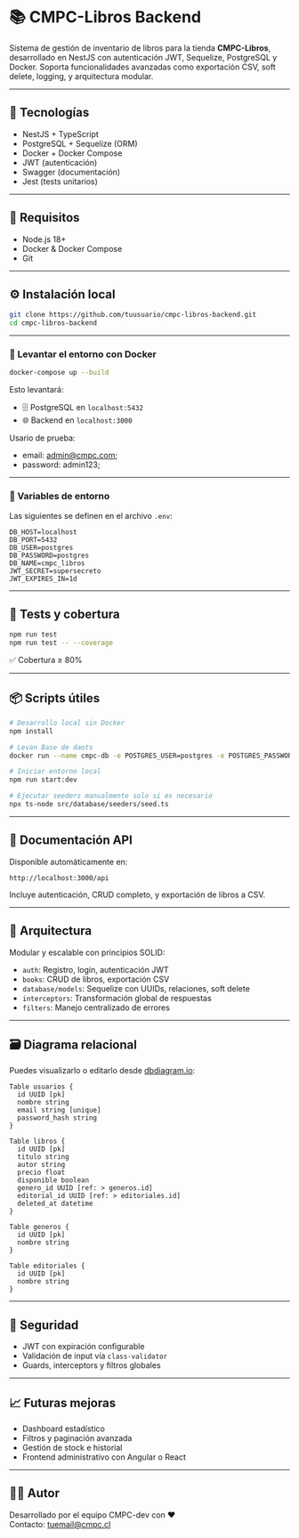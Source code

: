 # 📚 CMPC-Libros Backend

Sistema de gestión de inventario de libros para la tienda **CMPC-Libros**, desarrollado en NestJS con autenticación JWT, Sequelize, PostgreSQL y Docker. Soporta funcionalidades avanzadas como exportación CSV, soft delete, logging, y arquitectura modular.

---

## 🚀 Tecnologías

- NestJS + TypeScript
- PostgreSQL + Sequelize (ORM)
- Docker + Docker Compose
- JWT (autenticación)
- Swagger (documentación)
- Jest (tests unitarios)

---

## 🧪 Requisitos

- Node.js 18+
- Docker & Docker Compose
- Git

---

## ⚙️ Instalación local

```bash
git clone https://github.com/tuusuario/cmpc-libros-backend.git
cd cmpc-libros-backend
```

---

### 🐳 Levantar el entorno con Docker

```bash
docker-compose up --build
```

Esto levantará:
- 🗄 PostgreSQL en `localhost:5432`
- 🌐 Backend en `localhost:3000`

Usario de prueba:
- email: admin@cmpc.com;
- password: admin123;

---

### 🔐 Variables de entorno

Las siguientes se definen en el archivo `.env`:

```env
DB_HOST=localhost
DB_PORT=5432
DB_USER=postgres
DB_PASSWORD=postgres
DB_NAME=cmpc_libros
JWT_SECRET=supersecreto
JWT_EXPIRES_IN=1d
```

---

## 🧪 Tests y cobertura

```bash
npm run test
npm run test -- --coverage
```

✅ Cobertura ≥ 80%

---

## 📦 Scripts útiles

```bash
# Desarrollo local sin Docker
npm install

# Levan Base de daots
docker run --name cmpc-db -e POSTGRES_USER=postgres -e POSTGRES_PASSWORD=postgres -e POSTGRES_DB=cmpc_libros -p 5432:5432 -d postgres:15

# Iniciar entorno local
npm run start:dev

# Ejecutar seeders manualmente solo si es necesario
npx ts-node src/database/seeders/seed.ts
```

---

## 📘 Documentación API

Disponible automáticamente en:

```
http://localhost:3000/api
```

Incluye autenticación, CRUD completo, y exportación de libros a CSV.

---

## 🧩 Arquitectura

Modular y escalable con principios SOLID:

- `auth`: Registro, login, autenticación JWT
- `books`: CRUD de libros, exportación CSV
- `database/models`: Sequelize con UUIDs, relaciones, soft delete
- `interceptors`: Transformación global de respuestas
- `filters`: Manejo centralizado de errores

---

## 🗃 Diagrama relacional

Puedes visualizarlo o editarlo desde [dbdiagram.io](https://dbdiagram.io):

```plaintext
Table usuarios {
  id UUID [pk]
  nombre string
  email string [unique]
  password_hash string
}

Table libros {
  id UUID [pk]
  titulo string
  autor string
  precio float
  disponible boolean
  genero_id UUID [ref: > generos.id]
  editorial_id UUID [ref: > editoriales.id]
  deleted_at datetime
}

Table generos {
  id UUID [pk]
  nombre string
}

Table editoriales {
  id UUID [pk]
  nombre string
}
```

---

## 🔐 Seguridad

- JWT con expiración configurable
- Validación de input vía `class-validator`
- Guards, interceptors y filtros globales

---

## 📈 Futuras mejoras

- Dashboard estadístico
- Filtros y paginación avanzada
- Gestión de stock e historial
- Frontend administrativo con Angular o React

---

## 🧑‍💻 Autor

Desarrollado por el equipo CMPC-dev con ❤️  
Contacto: tuemail@cmpc.cl
